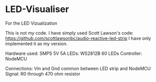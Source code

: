 # LED-Visualiser
For the LED Vizualization

This is not my code. I have simply used Scott Lawson's code: https://github.com/scottlawsonbc/audio-reactive-led-strip
I have only implemented it as my version.

Hardware used: SMPS 5V 5A
LEDs: WS2812B 60 LEDs
Controller: NodeMCU

Connections:
Vin and Gnd common between LED strip and NodeMCU
Signal: R0 through 470 ohm resistor

